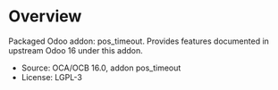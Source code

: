 # Overview

Packaged Odoo addon: pos_timeout. Provides features documented in upstream Odoo 16 under this addon.

- Source: OCA/OCB 16.0, addon pos_timeout
- License: LGPL-3
